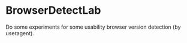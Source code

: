 # BrowserDetectLab
Do some experiments for some usability browser version detection (by useragent).
